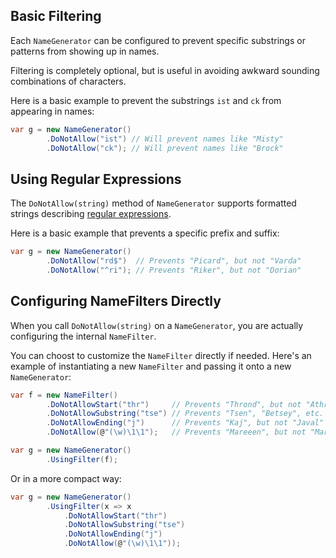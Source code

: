 ## Basic Filtering
Each ```NameGenerator``` can be configured to prevent specific substrings or patterns from showing up in names. 

Filtering is completely optional, but is useful in avoiding awkward sounding combinations of characters.

Here is a basic example to prevent the substrings ```ist``` and ```ck``` from appearing in names:
```csharp
var g = new NameGenerator()
        .DoNotAllow("ist") // Will prevent names like "Misty"
        .DoNotAllow("ck"); // Will prevent names like "Brock"
```

## Using Regular Expressions
The ```DoNotAllow(string)``` method of ```NameGenerator``` supports formatted strings describing [regular expressions](https://learn.microsoft.com/en-us/dotnet/standard/base-types/regular-expression-language-quick-reference). 

Here is a basic example that prevents a specific prefix and suffix:
```csharp
var g = new NameGenerator()
        .DoNotAllow("rd$")  // Prevents "Picard", but not "Varda"
        .DoNotAllow("^ri"); // Prevents "Riker", but not "Dorian"
```

## Configuring NameFilters Directly
When you call ```DoNotAllow(string)``` on a ```NameGenerator```, you are actually configuring the internal ```NameFilter```.

You can choost to customize the ```NameFilter``` directly if needed. Here's an example of instantiating a new ```NameFilter``` and passing it onto a new ```NameGenerator```:

```csharp
var f = new NameFilter()
        .DoNotAllowStart("thr")     // Prevents "Thrond", but not "Athrun"
        .DoNotAllowSubstring("tse") // Prevents "Tsen", "Betsey", etc.
        .DoNotAllowEnding("j")      // Prevents "Kaj", but not "Javal"
        .DoNotAllow(@"(\w)\1\1");   // Prevents "Mareeen", but not "Mareen"

var g = new NameGenerator()
        .UsingFilter(f);
```
Or in a more compact way:
```csharp
var g = new NameGenerator()
        .UsingFilter(x => x
            .DoNotAllowStart("thr")
            .DoNotAllowSubstring("tse")
            .DoNotAllowEnding("j")
            .DoNotAllow(@"(\w)\1\1"));
```